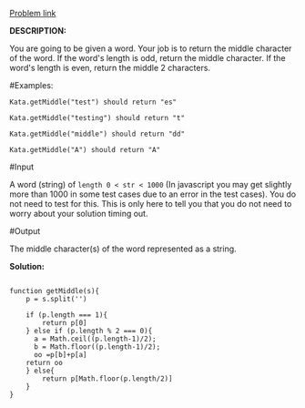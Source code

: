<a href="https://www.codewars.com/kata/52bc74d4ac05d0945d00054e"> Problem link </a>

**DESCRIPTION:**

You are going to be given a word. Your job is to return the middle character of the word. If the word's length is odd, return the middle character. If the word's length is even, return the middle 2 characters.

#Examples:

```
Kata.getMiddle("test") should return "es"

Kata.getMiddle("testing") should return "t"

Kata.getMiddle("middle") should return "dd"

Kata.getMiddle("A") should return "A"

```

#Input

A word (string) of ```length 0 < str < 1000``` (In javascript you may get slightly more than 1000 in some test cases due to an error in the test cases). You do not need to test for this. This is only here to tell you that you do not need to worry about your solution timing out.

#Output

The middle character(s) of the word represented as a string.

**Solution:**

```

function getMiddle(s){
    p = s.split('')
    
    if (p.length === 1){
        return p[0]
    } else if (p.length % 2 === 0){
      a = Math.ceil((p.length-1)/2);
      b = Math.floor((p.length-1)/2);
      oo =p[b]+p[a]
    return oo
    } else{
        return p[Math.floor(p.length/2)]
    }
}

```
